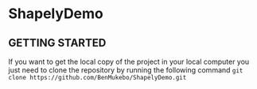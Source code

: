 # ShapelyDemo

## GETTING STARTED

If you want to get the local copy of the project in your local computer you just need to clone the repository by running the following command `git clone https://github.com/BenMukebo/ShapelyDemo.git`
